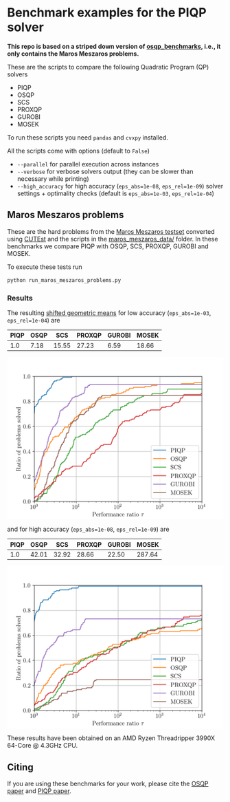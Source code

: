# Benchmark examples for the PIQP solver

**This repo is based on a striped down version of [osqp_benchmarks](https://github.com/osqp/osqp_benchmarks), i.e., it only contains the Maros Meszaros problems.**

These are the scripts to compare the following Quadratic Program (QP) solvers

-   PIQP
-   OSQP
-   SCS
-   PROXQP
-   GUROBI
-   MOSEK

To run these scripts you need `pandas` and `cvxpy` installed.

All the scripts come with options (default to `False`)

- `--parallel` for parallel execution across instances
- `--verbose` for verbose solvers output (they  can be slower than necessary while printing)
- `--high_accuracy` for high accuracy (`eps_abs=1e-08`, `eps_rel=1e-09`) solver settings + optimality checks (default is `eps_abs=1e-03`, `eps_rel=1e-04`)

## Maros Meszaros problems
These are the hard problems from the [Maros Meszaros testset](http://www.cuter.rl.ac.uk/Problems/marmes.shtml) converted using [CUTEst](https://ccpforge.cse.rl.ac.uk/gf/project/cutest/wiki) and the scripts in the [maros_meszaros_data/](./problem_classes/maros_meszaros_data) folder.
In these benchmarks we compare PIQP with OSQP, SCS, PROXQP, GUROBI and MOSEK.

To execute these tests run
```python
python run_maros_meszaros_problems.py
```

### Results
The resulting [shifted geometric means](http://plato.asu.edu/ftp/shgeom.html) for low accuracy (`eps_abs=1e-03`, `eps_rel=1e-04`) are

| PIQP | OSQP | SCS   | PROXQP | GUROBI | MOSEK |
| ---- | ---- | ----- | ------ | ------ | ----- |
| 1.0  | 7.18 | 15.55 | 27.23  | 6.59   | 18.66 |

<p align="center">
  <img src="results/maros_meszaros_problems/maros_meszaros_problems.png" width="700" alt="maros_meszaros_problems" align="center"/>
</p>

and for high accuracy (`eps_abs=1e-08`, `eps_rel=1e-09`) are

| PIQP | OSQP  | SCS   | PROXQP | GUROBI | MOSEK  |
| ---- | ----- | ----- | ------ | ------ | ------ |
| 1.0  | 42.01 | 32.92 | 28.66  | 22.50  | 287.64 |

<p align="center">
  <img src="results/maros_meszaros_problems_high_accuracy/maros_meszaros_problems_high_accuracy.png" width="700" alt="maros_meszaros_problems_high_accuracy" align="center"/>
</p>

These results have been obtained on an AMD Ryzen Threadripper 3990X 64-Core @ 4.3GHz CPU.

## Citing

If you are using these benchmarks for your work, please cite the [OSQP paper](https://osqp.org/citing/) and [PIQP paper](https://predict-epfl.github.io/piqp/citing).
